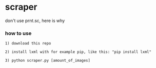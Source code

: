 # scraper
don't use prnt.sc, here is why

### how to use

```1) download this repo```

```2) install lxml with for example pip, like this: "pip install lxml"```

```3) python scraper.py [amount_of_images]```
